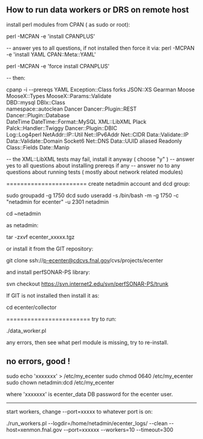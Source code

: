 How to run data workers or DRS on remote host
--------------------------------------


install perl modules from CPAN ( as sudo or root):

perl -MCPAN -e 'install CPANPLUS'

-- answer yes to all questions, if not installed then force it via:
perl -MCPAN -e 'install YAML CPAN::Meta::YAML'

perl -MCPAN -e 'force install CPANPLUS'

-- then:

cpanp -i --prereqs  YAML Exception::Class forks JSON::XS Gearman  Moose MooseX::Types MooseX::Params::Validate\
 DBD::mysql DBIx::Class\
 namespace::autoclean Dancer Dancer::Plugin::REST Dancer::Plugin::Database\
 DateTime DateTime::Format::MySQL XML::LibXML   Plack Palck::Handler::Twiggy Dancer::Plugin::DBIC\
 Log::Log4perl  NetAddr::IP::Util Net::IPv6Addr Net::CIDR Data::Validate::IP\
 Data::Validate::Domain Socket6 Net::DNS   Data::UUID  aliased Readonly Class::Fields Date::Manip

-- the XML::LibXML tests may fail, install it anyway ( choose "y" )
-- answer yes to all questions about installing prereqs  if any 
-- answer no to any questions about running tests ( mostly about network related modules)


=======================
create netadmin account and dcd group:

sudo groupadd -g 1750 dcd
sudo useradd -s /bin/bash -m -g 1750 -c "netadmin for ecenter" -u 2301 netadmin

cd ~netadmin

as netadmin:

tar -zxvf ecenter_xxxxx.tgz

or install it from the GIT repository:

git clone ssh://p-ecenter@cdcvs.fnal.gov/cvs/projects/ecenter

and install perfSONAR-PS library:

svn checkout https://svn.internet2.edu/svn/perfSONAR-PS/trunk

If GIT is not installed then install it as:


cd ecenter/collector

========================
try to run:

./data_worker.pl

any errors, then see what perl module is missing, try to re-install.

no errors, good !
------------------

sudo echo 'xxxxxxx' >  /etc/my_ecenter
sudo chmod 0640 /etc/my_ecenter
sudo chown netadmin:dcd /etc/my_ecenter

where 'xxxxxxx' is ecenter_data DB password for the ecenter user.

-------------------
start workers, change --port=xxxxx to whatever port is on:

./run_workers.pl --logdir=/home/netadmin/ecenter_logs/ --clean  --host=xenmon.fnal.gov   --port=xxxxxx --workers=10 --timeout=300


